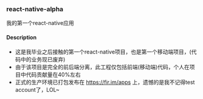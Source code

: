 ### react-native-alpha
我的第一个react-native应用

#### Description
- 这是我毕业之后接触的第一个react-native项目，也是第一个移动端项目，(代码中的业务现已废弃)
- 由于该项目是完全的前后端分离，此工程仅包括前端(移动端)代码，个人在项目中代码贡献量在40%左右
- 正式的生产环境已打包发布在 https://fir.im/apps 上，遗憾的是我不记得test account了，LOL~
